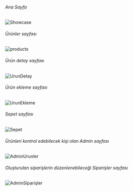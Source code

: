 <h6>Ana Sayfa</h6>

![Showcase](https://github.com/hdincbay/RestaurantApp.NetMVC/assets/100165177/23242185-ccb7-4932-8c1a-80742efc7088)


<h6>Ürünler sayfası</h6>

![products](https://github.com/hdincbay/RestaurantApp.NetMVC/assets/100165177/4d59a197-e6e3-45b1-ac14-310d4fffc24e)


<h6>Ürün detay sayfası</h6>

![UrunDetay](https://github.com/hdincbay/RestaurantApp.NetMVC/assets/100165177/33d21adb-8bff-4924-a798-bdbadc4b6032)

<h6>Ürün ekleme sayfası</h6>

![UrunEkleme](https://github.com/hdincbay/RestaurantApp.NetMVC/assets/100165177/544fa7ca-d29d-4396-8bb8-5325eb82d1c7)

<h6>Sepet sayfası</h6>

![Sepet](https://github.com/hdincbay/RestaurantApp.NetMVC/assets/100165177/94d62aab-c257-40a0-8075-7563e43f6c98)

<h6>Ürünleri kontrol edebilecek kişi olan Admin sayfası</h6>

![AdminUrunler](https://github.com/hdincbay/RestaurantApp.NetMVC/assets/100165177/685be42b-b4f3-442f-b096-2e624508437b)

<h6>Oluşturulan siparişlerin düzenlenebileceği Siparişler sayfası</h6>

![AdminSiparişler](https://github.com/hdincbay/RestaurantApp.NetMVC/assets/100165177/fdb73f03-eb5b-4861-8ac2-ac3bbc6e6ba0)

